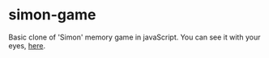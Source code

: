 # simon-game
Basic clone of 'Simon' memory game in javaScript.
You can see it with your eyes, [here](http://tommypyatt.github.io/simon-game).
